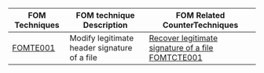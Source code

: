 | FOM Techniques | FOM technique Description             | FOM Related CounterTechniques                                                                                                   |
| -------------- | ------------------------------------- | ------------------------------------------------------------------------------------------------------------------------------- |
| [FOMTE001](https://github.com/blue101010/FOM/blob/main/techniques/FOMTE001.md)       | Modify legitimate header signature of a file| [Recover legitimate signature of a file FOMTCTE001](https://github.com/blue101010/FOM/blob/main/countertechniques/FOMCTE001.md) |

